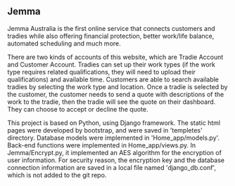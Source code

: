 ## Jemma
Jemma Australia is the first online service that connects customers and tradies while also offering financial protection, better work/life balance, automated scheduling and much more.

There are two kinds of accounts of this website, which are Tradie Account and Customer Account. Tradies can set up their work types (if the work type requires related qualifications, they will need to upload their qualifications) and available time. Customers are able to search available tradies by selecting the work type and location. Once a tradie is selected by the customer, the customer needs to send a quote with descriptions of the work to the tradie, then the tradie will see the quote on their dashboard. They can choose to accept or decline the quote.

This project is based on Python, using Django framework. The static html pages were developed by bootstrap, and were saved in 'templetes' directory. Database models were implemented in 'Home_app/models.py'. Back-end functions were implemented in Home_app/views.py. In Jemma/Encrypt.py, it implemented an AES algorithm for the encryption of user information. For security reason, the encryption key and the database connection information are saved in a local file named 'django_db.conf', which is not added to the git repo.
